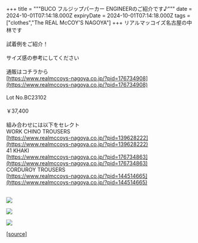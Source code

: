 +++
title = """BUCO フルジップパーカー ENGINEERのご紹介です♪"""
date = 2024-10-01T07:14:18.000Z
expiryDate = 2024-10-01T07:14:18.000Z
tags = ["clothes","The REAL McCOY'S NAGOYA"]
+++
リアルマッコイズ名古屋の中林です  
   
試着例をご紹介！  
   
サイズ感の参考にしてください  
   
通販はコチラから  
[https://www.realmccoys-nagoya.co.jp/?pid=176734908](https://www.realmccoys-nagoya.co.jp/?pid=176734908)  
   
Lot No.BC23102  
   
￥37,400  
   
組み合わせには以下をセレクト  
WORK CHINO TROUSERS  
[https://www.realmccoys-nagoya.co.jp/?pid=139628222](https://www.realmccoys-nagoya.co.jp/?pid=139628222)  
41 KHAKI  
[https://www.realmccoys-nagoya.co.jp/?pid=176734863](https://www.realmccoys-nagoya.co.jp/?pid=176734863)  
CORDUROY TROUSERS  
[https://www.realmccoys-nagoya.co.jp/?pid=144514665](https://www.realmccoys-nagoya.co.jp/?pid=144514665)  
 

[![](https://stat.ameba.jp/user_images/20241001/15/realmccoy-nagoya/2d/a7/j/o1000100015492855774.jpg)](https://www.realmccoys-nagoya.co.jp/?pid=176734908)  
  
[![](https://stat.ameba.jp/user_images/20241001/15/realmccoy-nagoya/83/75/j/o1000100015492855772.jpg)](https://www.realmccoys-nagoya.co.jp/?pid=176734908)  
  
[![](https://stat.ameba.jp/user_images/20241001/15/realmccoy-nagoya/cb/6d/j/o1000100015492855773.jpg)](https://www.realmccoys-nagoya.co.jp/?pid=176734908)

[[source]](https://ameblo.jp/realmccoy-nagoya/entry-12869624207.html)
